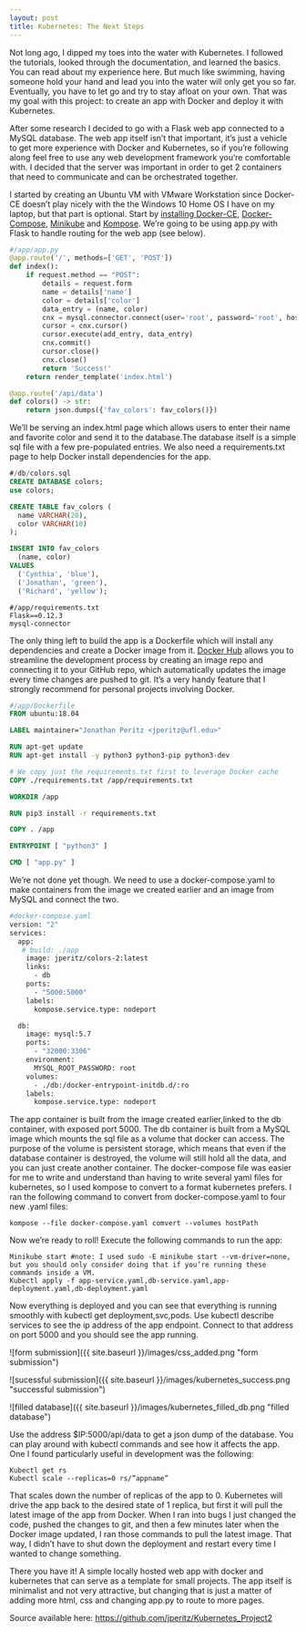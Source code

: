 ```yaml
---
layout: post
title: Kubernetes: The Next Steps
---
```

Not long ago, I dipped my toes into the water with Kubernetes. I followed the tutorials, looked through the documentation, and learned the basics. You can read about my experience here. But much like swimming, having someone hold your hand and lead you into the water will only get you so far. Eventually, you have to let go and try to stay afloat on your own. That was my goal with this project: to create an app with Docker and deploy it with Kubernetes. 
	
After some research I decided to go with a Flask web app connected to a MySQL database. The web app itself isn’t that important, it’s just a vehicle to get more experience with Docker and Kubernetes, so if you’re following along feel free to use any web development framework you’re comfortable with. I decided that the server was important in order to get 2 containers that need to communicate and can be orchestrated together. 
	
I started by creating an Ubuntu VM with VMware Workstation since Docker-CE doesn’t play nicely with the the Windows 10 Home OS I have on my laptop, but that part is optional. Start by [installing Docker-CE](https://docs.docker.com/install/linux/docker-ce/ubuntu/#install-using-the-repository), [Docker-Compose](https://github.com/Yelp/docker-compose/blob/master/docs/install.md), [Minikube](https://medium.com/@naoko.reeves/how-to-install-minikube-on-ubuntu-bionic-18-04-af2d5435cc35) and [Kompose](https://kubernetes.io/docs/tasks/configure-pod-container/translate-compose-kubernetes/#kompose-convert). We’re going to be using app.py with Flask to handle routing for the web app (see below). 
```python
#/app/app.py
@app.route('/', methods=['GET', 'POST'])
def index():
    if request.method == "POST":
        details = request.form
        name = details['name']
        color = details['color']
        data_entry = (name, color)
        cnx = mysql.connector.connect(user='root', password='root', host='172.17.0.3', port='3306', database='colors')
        cursor = cnx.cursor()
        cursor.execute(add_entry, data_entry)
        cnx.commit()
        cursor.close()
        cnx.close()
        return 'Success!'
    return render_template('index.html')

@app.route('/api/data')
def colors() -> str:
    return json.dumps({'fav_colors': fav_colors()})
```
	
We’ll be serving an index.html page which allows users to enter their name and favorite color and send it to the database.The database itself is a simple sql file with a few pre-populated entries. We also need a requirements.txt page to help Docker install dependencies for the app. 
```SQL
#/db/colors.sql
CREATE DATABASE colors;
use colors;

CREATE TABLE fav_colors (
  name VARCHAR(20),
  color VARCHAR(10)
);

INSERT INTO fav_colors
  (name, color)
VALUES
  ('Cynthia', 'blue'),
  ('Jonathan', 'green'),
  ('Richard', 'yellow');
```

```
#/app/requirements.txt
Flask==0.12.3
mysql-connector
```

The only thing left to build the app is a Dockerfile which will install any dependencies and create a Docker image from it. [Docker Hub](https://hub.docker.com/) allows you to streamline the development process by creating an image repo and connecting it to your GitHub repo, which automatically updates the image every time changes are pushed to git. It’s a very handy feature that I strongly recommend for personal projects involving Docker.
```Dockerfile
#/app/Dockerfile
FROM ubuntu:18.04

LABEL maintainer="Jonathan Peritz <jperitz@ufl.edu>"

RUN apt-get update
RUN apt-get install -y python3 python3-pip python3-dev

# We copy just the requirements.txt first to leverage Docker cache
COPY ./requirements.txt /app/requirements.txt

WORKDIR /app

RUN pip3 install -r requirements.txt

COPY . /app

ENTRYPOINT [ "python3" ]

CMD [ "app.py" ]
```

We’re not done yet though. We need to use a docker-compose.yaml to make containers from the image we created earlier and an image from MySQL and connect the two. 
```Dockerfile
#docker-compose.yaml
version: "2"
services:
  app:
   # build: ./app
    image: jperitz/colors-2:latest
    links:
      - db
    ports:
      - "5000:5000"
    labels:
      kompose.service.type: nodeport

  db:
    image: mysql:5.7
    ports:
      - "32000:3306"
    environment:
      MYSQL_ROOT_PASSWORD: root
    volumes:
      - ./db:/docker-entrypoint-initdb.d/:ro
    labels:
      kompose.service.type: nodeport
```

The app container is built from the image created earlier,linked to the db container, with exposed port 5000. The db container is built from a MySQL image which mounts the sql file as a volume that docker can access. The purpose of the volume is persistent storage, which means that even if the database container is destroyed, the volume will still hold all the data, and you can just create another container. The docker-compose file was easier for me to write and understand than having to write several yaml files for kubernetes, so I used kompose to convert to a format kubernetes prefers. I ran the following command to convert from docker-compose.yaml to four new .yaml files: 
```
kompose --file docker-compose.yaml comvert --volumes hostPath
```

Now we’re ready to roll! Execute the following commands to run the app:
```
Minikube start #note: I used sudo -E minikube start --vm-driver=none, but you should only consider doing that if you’re running these commands inside a VM.
Kubectl apply -f app-service.yaml,db-service.yaml,app-deployment.yaml,db-deployment.yaml
```

Now everything is deployed and you can see that everything is running smoothly with kubectl get deployment,svc,pods. Use kubectl describe services to see the ip address of the app endpoint. Connect to that address on port 5000 and you should see the app running. 

![form submission]({{ site.baseurl }}/images/css_added.png "form submission")

![sucessful submission]({{ site.baseurl }}/images/kubernetes_success.png "successful submission")

![filled database]({{ site.baseurl }}/images/kubernetes_filled_db.png "filled database")

Use the address $IP:5000/api/data to get a json dump of the database. You can play around with kubectl commands and see how it affects the app. One I found particularly useful in development was the following:
```
Kubectl get rs
Kubectl scale --replicas=0 rs/”appname”
```

That scales down the number of replicas of the app to 0. Kubernetes will drive the app back to the desired state of 1 replica, but first it will pull the latest image of the app from Docker. When I ran into bugs I just changed the code, pushed the changes to git, and then a few minutes later when the Docker image updated, I ran those commands to pull the latest image. That way, I didn’t have to shut down the deployment and restart every time I wanted to change something.

There you have it! A simple locally hosted web app with docker and kubernetes that can serve as a template for small projects. The app itself is minimalist and not very attractive, but changing that is just a matter of adding more html, css and changing app.py to route to more pages. 

Source available here: <https://github.com/jperitz/Kubernetes_Project2>
